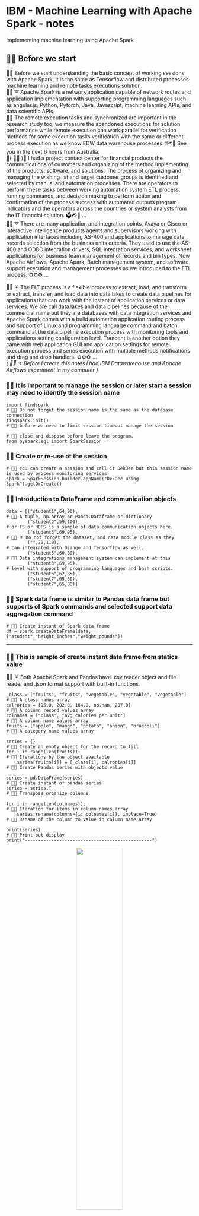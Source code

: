 # IBM - Machine Learning with Apache Spark - notes
Implementing machine learning using Apache Spark

## 🧸💬 Before we start

🧸💬 Before we start understanding the basic concept of working sessions with Apache Spark, it is the same as Tensorflow and distributed processes machine learning and remote tasks executions solution. </br>
🐑💬 ➰ Apache Spark is a network application capable of network routes and application implementation with supporting programming languages such as angular.js, Python, Pytorch, Java, Javascript, machine learning APIs, and data scientific APIs. </br>
🦤💬 The remote execution tasks and synchronized are important in the research study too, we measure the abandoned executions for solution performance while remote execution can work parallel for verification methods for some execution tasks verification with the same or different process execution as we know EDW data warehouse processes. 🗺️💬 See you in the next 6 hours from Australia. </br>
💃( 👩‍🏫 )💬 I had a project contact center for financial products the communications of customers and organizing of the method implementing of the products, software, and solutions. The process of organizing and managing the wishing list and target customer groups is identified and selected by manual and automation processes. There are operators to perform these tasks between working automation system ETL process, running commands, and decision making to perform action and confirmation of the process success with automated outputs program indicators and the operators across the countries or system analysts from the IT financial solution. 🗳️💳🧾 ...</br>
🐑💬 ➰ There are many application and integration points, Avaya or Cisco or Interactive Intelligence products agents and supervisors working with application interfaces including AS-400 and applications to manage data records selection from the business units criteria. They used to use the AS-400 and ODBC integration drivers, SQL integration services, and worksheet applications for business team management of records and bin types. Now Apache Airflows, Apache Apark, Batch management system, and software support execution and management processes as we introduced to the ETL process. ⚙️⚙️⚙️ ...</br>
</br>
🐑💬 ➰ The ELT process is a flexible process to extract, load, and transform or extract, transfer, and load data into data lakes to create data pipelines for applications that can work with the instant of application services or data services. We are call data lakes and data pipelines because of the commercial name but they are databases with data integration services and Apache Spark comes with a build automation application routing process and support of Linux and programming language command and batch command at the data pipeline execution process with monitoring tools and applications setting configuration level. Trancent is another option they came with web application GUI and application settings for remote execution process and series execution with multiple methods notifications and drag and drop handlers. ⚙️⚙️⚙️ ...</br>
*( 🐑💬 ➰  Before I create this notes I had IBM Datawarehouse and Apache Airflows experiment in my computer )*  </br>

### 🧸💬 It is important to manage the session or later start a session may need to identify the session name

```
import findspark                                                         # 🧸💬 Do not forget the session name is the same as the database connection
findspark.init()                                                         # 🧸💬 before we need to limit session timeout manage the session
                                                                         # 🧸💬 close and dispose before leave the program.
from pyspark.sql import SparkSession
```

### 🧸💬 Create or re-use of the session

```
# 🧸💬 You can create a session and call it DekDee but this session name is used by process monitoring services
spark = SparkSession.builder.appName("DekDee using Spark").getOrCreate() 
```

### 🧸💬 Introduction to DataFrame and communication objects

```
data = [("student1",64,90),                                               # 🧸💬 A tuple, np.array or Panda.Dataframe or dictionary 
        ("student2",59,100),                                              # or FS or HDFS is a sample of data communication objects here.
        ("student3",69,95),                                               # 🐑💬 ➰ Do not forget the dataset, and data module class as they 
        ("",70,110),                                                      # can integrated with Django and Tensorflow as well.
        ("student5",60,80),                                               # 🐐💬 Data integrations management system can implement at this 
        ("student3",69,95),                                               # level with support of programming languages and bash scripts.
        ("student6",62,85),
        ("student7",65,80),
        ("student7",65,80)]
```

### 🧸💬 Spark data frame is similar to Pandas data frame but supports of Spark commands and selected support data aggregation command

```
# 🧸💬 Create instant of Spark data frame
df = spark.createDataFrame(data, ["student","height_inches","weight_pounds"])
```

- - -

### 🧸💬 This is sample of create instant data frame from statics value

🐑💬 ➰  Both Apache Spark and Pandas have .csv reader object and file reader and .json format support with built-in functions. </br>

```
_class = ["fruits", "fruits", "vegetable", "vegetable", "vegetable"]      # 🧸💬 A class names array
calrories = [95.0, 202.0, 164.0, np.nan, 207.0]                           # 🧸💬 A column record values array
colnames = ["class", "avg calories per unit"]                             # 🧸💬 A column name values array
fruits = ["apple", "mango", "potato", "onion", "broccoli"]                # 🧸💬 A category name values array

series = {}                                                               # 🧸💬 Create an empty object for the record to fill
for i in range(len(fruits)):                                              # 🧸💬 Iterations by the object available
    series[fruits[i]] = [_class[i], calrories[i]]                         # 🧸💬 Create Pandas series with objects value
    
series = pd.DataFrame(series)                                             # 🧸💬 Create instant of pandas series
series = series.T                                                         # 🧸💬 Transpose organize columns

for i in range(len(colnames)):                                            # 🧸💬 Iteration for items in column names array
    series.rename(columns={i: colnames[i]}, inplace=True)                 # 🧸💬 Rename of the column to value in column name array

print(series)                                                             # 🧸💬 Print out display
print("------------------------------------------------")
```

<p align="center" width="100%">
    <img width="50%" src="https://github.com/jkaewprateep/machinelearning_apachespark/blob/main/01.png">
</p>
🐑💬 ➰ 🤫 Example of IBM data warehouse exames

- - -

## ETL processes

```
df = spark.read.csv("student-hw.csv", header=True, inferSchema=True)       # 🧸💬 Read dataset from file
df.write.mode("overwrite").parquet("student-hw.parquet")                   # 🧸💬 Write parquet file
df = spark.read.parquet("student-hw-single.parquet")                       # 🧸💬 Read parquet file
df = df.withColumn("height_centimeters", expr("height_inches * 2.54"))     # 🧸💬 Create new column from expression
df.write.mode("overwrite").csv("student_transformed.csv", header=True)     # 🧸💬 Save to .csv file
spark.stop()                                                               # 🧸💬 Remove and dispose of the session as an initial state we discussed
```

## Display data frame to console or output stream IO target

```
df.show(truncate = False)                                                  # 🧸💬 The saem as Pandas dataframe.show()
```

<p align="center" width="100%">
    <img width="50%" src="https://github.com/jkaewprateep/machinelearning_apachespark/blob/main/02.png">
</p>
🐑💬 ➰ 🤫 Apache Spark support of both Spark native, work compatibility, and expression string. </br>

## Word phase tokenizers

```
from pyspark.ml.feature import Tokenizer                                   # 🧸💬 Import Spark Tokenizer library

tokenizer = Tokenizer(inputCol="sentence", outputCol="words")              # 🧸💬 Create tokenizer instant object
token_df = tokenizer.transform(df)                                         # 🧸💬 Apply tokenizer and setting to target dataframe
token_df.show(truncate=False)                                              # 🧸💬 Display of the tokenized dataframe
```

🐑💬 ➰ I will explain NLTK for natural language processing and Tensorflow vocaburay and tokenizer too to support multiple task assignments. </br>
👧💬 🎈 ``` Warning it may contain of encoding/decoding value and loves song letter ``` </br>

<p align="center" width="100%">
    <img width="50%" src="https://github.com/jkaewprateep/machinelearning_apachespark/blob/main/03.png">
</p>
🐑💬 ➰ 🤫 Word combination is not new and introduced in a unique word processing program for command translation or speech composition. </br>
🛥️💬 He mails you everyday ... </br>

### TensorFlow sample encoder/decoder using data model and vocaurary

```
textdata = "I love cats"                                                   # 🧸💬 Sample word string input
# 🧸💬 Simple tokenizer you can apply an alpha function or specification-related token you to apply.
tokenizer = tf.keras.preprocessing.text.Tokenizer(num_words=10000, oov_token='<oov>')
tokenizer.fit_on_texts([textdata])                                         # 🧸💬 Break input word by tokenizer
```

```
textdata = "I love cats"                                                   # 🧸💬 Sample word string input
# 🧸💬 Sample of vocabulary as spherical secrete codes 
vocab = [ "a", "b", "c", "d", "e", "f", "g", "h", "I", "j", "k", "l", "m", "n", "o", "p", "q", "r", "s", "t", "u", "v", "w", "x", "y", "z", "_" ]
# 🧸💬 Sample of input data or output from the previous token
data = tf.constant([["_", "_", "_", "I"], ["l", "o", "v", "e"], ["c", "a", "t", "s"]])

# 🧸💬 Define network custom layer for string lookup vocabulary
layer = tf.keras.layers.StringLookup(vocabulary=vocab)
sequences_mapping_string = layer(data)                                     # 🧸💬 Apply instant setting to target input
# 🧸💬 Reshape of the output
sequences_mapping_string = tf.constant( sequences_mapping_string, shape=(1,12) )
```

[data model and vocaburary]( https://github.com/jkaewprateep/Simple_encode_decode/blob/main/README.md ) </br>
[speriral secret for networks comm exames]( https://github.com/jkaewprateep/SphericalSecreteWord/blob/main/sample2 ) </br>

## Vectorization ( 🐑💬 ➰ Data model is already vector by vocabulary lookup )

```
from pyspark.ml.feature import CountVectorizer                             # 🧸💬 Import count vector library

cv = CountVectorizer(inputCol="words", outputCol="features")               # 🧸💬 Create instant of count vector with settings
model = cv.fit(textdata)                                                   # 🧸💬 Create instant of a linear model with learning
result = model.transform(textdata)                                         # 🧸💬 Transform target input data, apply any data with shape equal
result.show(truncate=False)                                                # 🧸💬 Display results or IO output
```

<p align="center" width="100%">
    <img width="80%" src="https://github.com/jkaewprateep/machinelearning_apachespark/blob/main/04.png">
</p>
🐑💬 ➰ 🤫 Compacts and can be synchronized as WinZip compression because one-hot vector lookup for table and dictionary </br>

[Tokenizer for word sentence to sequence vector]( https://github.com/jkaewprateep/text_to_sequence/blob/main/README.md )

## Hashing algorithms ( 🐑💬 ➰ It does not require hashing algorithm since the input is a vector )

```
from pyspark.ml.feature import HashingTF, IDF, Tokenizer                    # 🧸💬  Import HashingTF, IDF and Tokenizer library

tokenizer = Tokenizer(inputCol="sentence", outputCol="words")               # 🧸💬 Create instant of tokenizer with settings
wordsData = tokenizer.transform(df)                                         # 🧸💬 Transform target input data by apply token settings
wordsData.show(truncate = False)                                            # 🧸💬 Display results or IO output
```

<p align="center" width="100%">
    <img width="40%" src="https://github.com/jkaewprateep/machinelearning_apachespark/blob/main/05.png">
</p>
🐑💬 ➰ 🤫 Tokenizer can apply with target language model for multi-language support including English, Thai, Vietnamese, Japanese, Bermis or Singaporean lah </br>

[Tokenizer for word sentence to sequence vector]( https://github.com/jkaewprateep/text_to_sequence/blob/main/README.md )

```
# 🧸💬 Create instant of hashing linear model with settings
hashingTF = HashingTF(inputCol="words", outputCol="rawFeatures", numFeatures=10)
featurizedData = hashingTF.transform(wordsData)                              # 🧸💬 Transform data frame by apply hash settings

featurizedData.show(truncate = False)                                        # 🧸💬 Display results or IO output
```

<p align="center" width="100%">
    <img width="40%" src="https://github.com/jkaewprateep/machinelearning_apachespark/blob/main/06.png">
</p>
🐑💬 ➰ 🤫 More than hashing we can create data feature extraction by mathematical lessons from class. Hashing can be performed during string lookup but to create more effects apply application support data to your data for better results. </br>

[Mel-frequency response]( https://github.com/jkaewprateep/Mel-Frequency-response/blob/main/README.md )

## ITIDF vectorization ( 🐑💬 ➰ Complexing expressions such as words from human languages and desirable expressions can be vectorized by IDITF algorithm that supports proficiency )

```
idf = IDF(inputCol="rawFeatures", outputCol="features")                      # 🧸💬 Create TIIDF instant object
idfModel = idf.fit(featurizedData)                                           # 🧸💬 Create instant linear model and learning input data
tfidfData = idfModel.transform(featurizedData)                               # 🧸💬 Trained model can apply knowledge on new feature data
tfidfData.select("sentence", "features").show(truncate=False)                # 🧸💬 Display results or IO output
```

<p align="center" width="100%">
    <img width="45%" src="https://github.com/jkaewprateep/machinelearning_apachespark/blob/main/07.png">
</p>
🐑💬 ➰ 🤫 Handling proficiency and attributes such as robot word phases or indicate text variables and number of time appearances is typical for file process because of object format type support and they are working as the same as vectorized object identification. </br>

[data model and vocaburary]( https://github.com/jkaewprateep/Simple_encode_decode/blob/main/README.md ) </br>

## StandardScaler ( 🐑💬 ➰ Data training model with settings )

```
from pyspark.ml.feature import VectorAssembler                               # 🧸💬 Import vector assembler library

# 🧸💬 Create an instant vector assembler by its input
assembler = VectorAssembler(inputCols=["Cylinders", "Engine Disp", "Horsepower", "Weight"], outputCol="features")
transformed_data = assembler.transform(data)                                 # 🧸💬 Apply vector assemble settings to new data
transformed_data.select("MPG","features").show(truncate = False)             # 🧸💬 Display results or IO output
spark.stop()                                                                 # 🧸💬 Close and dispose session
```

<p align="center" width="100%">
    <img width="20%" src="https://github.com/jkaewprateep/machinelearning_apachespark/blob/main/08.png">
</p>
🐑💬 ➰ 🤫 It features label mapping and you can do both left-to-right or right-to-left in TensorFlow as well as in Spark but you need to create a custom criterian function or loss estimation function for them to learn of the assignment data. </br>

[Grey scales colour data generation]( https://github.com/jkaewprateep/Grayscale_to_colors/blob/main/README.md ) </br>
[Train model n-grams selection]( https://github.com/jkaewprateep/text_as_sequences/blob/main/README.md ) </br>

## NLTK and implementation

### 🦤💬 Lexical diversity - application of the input text words from a document, data generation, speech, and natural languages to find target patterns or matching of the desirable functions is one task of NLTK. Lexical diversity is how significant predicting word or text input from the current process or process is to make them significant to improve the results. </br>

💃( 👩‍🏫 )💬 This memo is simple but can explain how random selection target actions and co-relation finding are different, from the cylindrical secrete you can select any alphabets to create a sequence of word or responding text string to open the lock see the item inside or further create a combination of word from the spherical problem. </br>
💃( 👩‍🏫 )💬 The problem is how to find the response word that makes the secrete breaks that take a short time process ⁉️ </br>
👧💬 🎈 Languages and words are significant this word means because you live in an environment where you are comfortable with continued activities and honesty, you can select an item or recognize of object from the work environment or story you reading on the Internet in case you are not aware of backlog tracking. This method is powerful but effective remember a princess escapes from hidden palance by guessing answers from the questions of the Sultan and go back to take care of her parent. </br>
💃( 👩‍🏫 )💬 In a modern world working with computers and high-power calculation units they create longer and more complex mixtures to prevent her from doing the same, this can create more chance by summing previous input or learning from mistakes and using results feedback to supervised artificial intelligence networks training to perform better than guessing password from dictionary or lexicons dictionary to create a combination. Languages and connections are supreme courts of the process but that is not enough to create an effective process. It will require more techniques to collect some correlation values but we are now studying Lexical diversity and this example can teach about finding action responses it is a process of improving ten or more times iterations to find the satisfaction results from our setting at the beginning of the project. </br>
🧸💬 There are no algorithms to revert back to settings files or applications to find database correlation values but the database correlation values they are using are generated function, tracing backlog or output is clean by the prove method but possible by unmatch or modified secrete encryption library. In example of Oracle you need to use the Oracle database encryption library come with the database installation but some programmer may miss configuration and find external library or previous project library from different versions is matching to the current method of text and secrete encryption. </br>

```
def nhl_correlation(): 
   
    new_nhldf = create_nhldataset( );                                                      # 🧸💬 Create a new dataset from a custom definition.
    new_nhldf = remove_index(new_nhldf, 0);                                                # 🧸💬 Secrete order (1) for target correlation value.
    new_nhldf = remove_index(new_nhldf, 18);                                               # 🧸💬 Secrete order (2) for target correlation value.
    new_nhldf = remove_index(new_nhldf, 21);                                               # 🧸💬 Secrete order (3) for target correlation value.
    ###
    
    win_loss_by_region = np.asarray(new_nhldf["W/L"], dtype=np.float32);                   # 🧸💬 Conversion and assign variable value.
    population_by_region = np.asarray(new_nhldf["Population"], dtype=np.float32);          # 🧸💬 Conversion and assign variable value.

    # 🧸💬 Verification part.
    assert len(population_by_region) == len(win_loss_by_region), "Q2: Your lists must be the same length"
    assert len(population_by_region) == 28, "Q2: There should be 28 teams being analysed for NBA"

    # 🧸💬 Return the target correlation number.
    return stats.pearsonr(population_by_region, win_loss_by_region)[0]
```

[Introduction to Data Science in Python - Michigan University notes]( https://github.com/jkaewprateep/lessonfrom_Introduction_to_Data_Science_in_Python/blob/main/README.md )

<p align="center" width="100%">
    <img width="45%" src="https://github.com/jkaewprateep/machinelearning_apachespark/blob/main/09.png">
</p>
🐑💬 ➰ 🤫 In the movie I watched the antique secrete chamber had a rubric spherical secrete password on it and they worked synchronized with alphanumeric characters, this is from a book I read about how the ancient scientists try to imagine about tools of gods or beyond technology that even now if this secretes door had been build I may be not able to open it and see someone from another side. </br>    
🥺💬 They always leave some hints to find their name or secret method if there are a lot of infographics and a long time to discovery from a far land and expecting of different culture they should have a little scroll(s) can help to solve of this issue in case of someone need to take care of them by assignment because the power or King is beyond everything that is the first rule of the land. </br>

```
text1_reconstituted = ' '.join(list(text1))

tk = WhitespaceTokenizer();                                                                # 🧸💬 For creating word token (separator characteristic ) from whitespaces string formats.
_temp = tk.tokenize(text1_reconstituted);                                                  # 🧸💬 Apply token on the text string object. 

numberof_whitespaces = len(_temp);                                                         # 🧸💬 Find number of words by whitespace.

#################################################################
_temp = nltk.sent_tokenize(text1_reconstituted)                                            # 🧸💬 For creating stntence token.
numberof_sentences = len(_temp);                                                           # 🧸💬 Find number of sentences from the text object.
```

## The n-grams word tokenizers and speech engine processing

## Attention networks
